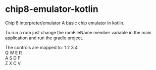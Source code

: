 # chip8-emulator-kotlin
Chip 8 interpreter/emulator
A basic chip emulator in kotlin.

To run a rom just change the romFileName member variable in the main application and run the gradle project.

The controls are mapped to: 
1 2 3 4  
Q W E R  
A S D F  
Z X C V  

